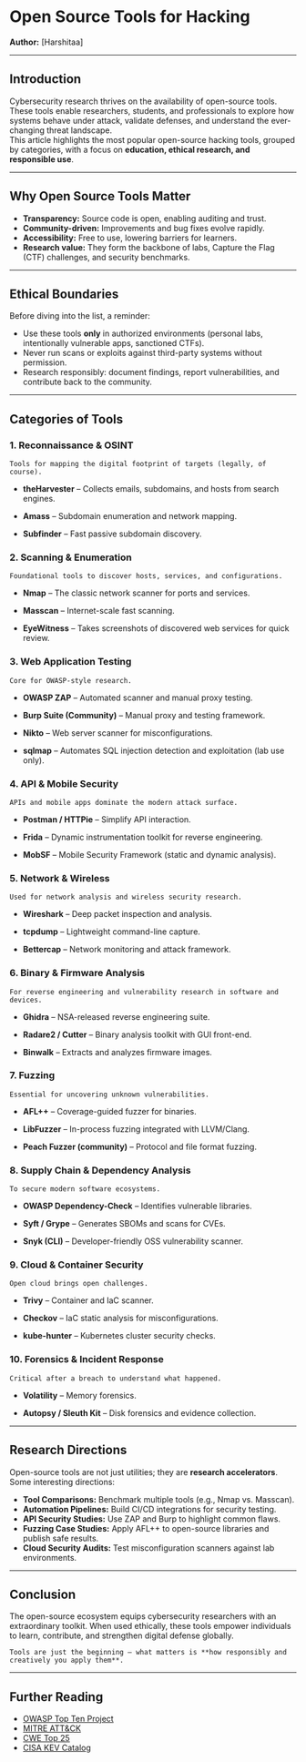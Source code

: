 # Open Source Tools for Hacking

**Author:** [Harshitaa]  

---

## Introduction
Cybersecurity research thrives on the availability of open-source tools. These tools enable researchers, students, and professionals to explore how systems behave under attack, validate defenses, and understand the ever-changing threat landscape.  
This article highlights the most popular open-source hacking tools, grouped by categories, with a focus on **education, ethical research, and responsible use**.

---

## Why Open Source Tools Matter
- **Transparency:** Source code is open, enabling auditing and trust.  
- **Community-driven:** Improvements and bug fixes evolve rapidly.  
- **Accessibility:** Free to use, lowering barriers for learners.  
- **Research value:** They form the backbone of labs, Capture the Flag (CTF) challenges, and security benchmarks.  

---

## Ethical Boundaries
Before diving into the list, a reminder:
- Use these tools **only** in authorized environments (personal labs, intentionally vulnerable apps, sanctioned CTFs).  
- Never run scans or exploits against third-party systems without permission.  
- Research responsibly: document findings, report vulnerabilities, and contribute back to the community.  

---

## Categories of Tools

### 1. Reconnaissance & OSINT
`Tools for mapping the digital footprint of targets (legally, of course).`

- **theHarvester** – Collects emails, subdomains, and hosts from search engines.
  
- **Amass** – Subdomain enumeration and network mapping.
  
- **Subfinder** – Fast passive subdomain discovery.
 

### 2. Scanning & Enumeration
`Foundational tools to discover hosts, services, and configurations.`  

- **Nmap** – The classic network scanner for ports and services.
  
- **Masscan** – Internet-scale fast scanning.
  
- **EyeWitness** – Takes screenshots of discovered web services for quick review.


### 3. Web Application Testing
`Core for OWASP-style research.`

- **OWASP ZAP** – Automated scanner and manual proxy testing.

- **Burp Suite (Community)** – Manual proxy and testing framework.

- **Nikto** – Web server scanner for misconfigurations.

- **sqlmap** – Automates SQL injection detection and exploitation (lab use only).  


### 4. API & Mobile Security
`APIs and mobile apps dominate the modern attack surface.`

- **Postman / HTTPie** – Simplify API interaction.

- **Frida** – Dynamic instrumentation toolkit for reverse engineering.

- **MobSF** – Mobile Security Framework (static and dynamic analysis).


### 5. Network & Wireless
`Used for network analysis and wireless security research.`

- **Wireshark** – Deep packet inspection and analysis.

- **tcpdump** – Lightweight command-line capture.
 
- **Bettercap** – Network monitoring and attack framework.


### 6. Binary & Firmware Analysis
`For reverse engineering and vulnerability research in software and devices.`  

- **Ghidra** – NSA-released reverse engineering suite.  

- **Radare2 / Cutter** – Binary analysis toolkit with GUI front-end.  

- **Binwalk** – Extracts and analyzes firmware images.  


### 7. Fuzzing
`Essential for uncovering unknown vulnerabilities.` 

- **AFL++** – Coverage-guided fuzzer for binaries.  

- **LibFuzzer** – In-process fuzzing integrated with LLVM/Clang.  

- **Peach Fuzzer (community)** – Protocol and file format fuzzing.  

### 8. Supply Chain & Dependency Analysis
`To secure modern software ecosystems.`

- **OWASP Dependency-Check** – Identifies vulnerable libraries.  

- **Syft / Grype** – Generates SBOMs and scans for CVEs.  

- **Snyk (CLI)** – Developer-friendly OSS vulnerability scanner.  

### 9. Cloud & Container Security
`Open cloud brings open challenges.`  

- **Trivy** – Container and IaC scanner.  

- **Checkov** – IaC static analysis for misconfigurations.  

- **kube-hunter** – Kubernetes cluster security checks.  

### 10. Forensics & Incident Response
`Critical after a breach to understand what happened.`  

- **Volatility** – Memory forensics.  

- **Autopsy / Sleuth Kit** – Disk forensics and evidence collection.  

---

## Research Directions
Open-source tools are not just utilities; they are **research accelerators**. Some interesting directions:  
- **Tool Comparisons:** Benchmark multiple tools (e.g., Nmap vs. Masscan).  
- **Automation Pipelines:** Build CI/CD integrations for security testing.  
- **API Security Studies:** Use ZAP and Burp to highlight common flaws.  
- **Fuzzing Case Studies:** Apply AFL++ to open-source libraries and publish safe results.  
- **Cloud Security Audits:** Test misconfiguration scanners against lab environments.  

---

## Conclusion
The open-source ecosystem equips cybersecurity researchers with an extraordinary toolkit. When used ethically, these tools empower individuals to learn, contribute, and strengthen digital defense globally.  

 `Tools are just the beginning — what matters is **how responsibly and creatively you apply them**.`  

---

## Further Reading
- [OWASP Top Ten Project](https://owasp.org/www-project-top-ten/)  
- [MITRE ATT&CK](https://attack.mitre.org/)  
- [CWE Top 25](https://cwe.mitre.org/top25/)  
- [CISA KEV Catalog](https://www.cisa.gov/known-exploited-vulnerabilities-catalog)  

